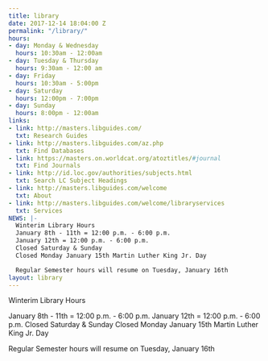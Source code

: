 ```yaml
---
title: library
date: 2017-12-14 18:04:00 Z
permalink: "/library/"
hours:
- day: Monday & Wednesday
  hours: 10:30am - 12:00am
- day: Tuesday & Thursday
  hours: 9:30am - 12:00 am
- day: Friday
  hours: 10:30am - 5:00pm
- day: Saturday
  hours: 12:00pm - 7:00pm
- day: Sunday
  hours: 8:00pm - 12:00am
links:
- link: http://masters.libguides.com/
  txt: Research Guides
- link: http://masters.libguides.com/az.php
  txt: Find Databases
- link: https://masters.on.worldcat.org/atoztitles/#journal
  txt: Find Journals
- link: http://id.loc.gov/authorities/subjects.html
  txt: Search LC Subject Headings
- link: http://masters.libguides.com/welcome
  txt: About
- link: http://masters.libguides.com/welcome/libraryservices
  txt: Services
NEWS: |-
  Winterim Library Hours
  January 8th - 11th = 12:00 p.m. - 6:00 p.m.
  January 12th = 12:00 p.m. - 6:00 p.m.
  Closed Saturday & Sunday
  Closed Monday January 15th Martin Luther King Jr. Day

  Regular Semester hours will resume on Tuesday, January 16th
layout: library
---
```


Winterim Library Hours

January 8th - 11th = 12:00 p.m. - 6:00 p.m.
January 12th = 12:00 p.m. - 6:00 p.m.
Closed Saturday & Sunday
Closed Monday January 15th Martin Luther King Jr. Day

Regular Semester hours will resume on Tuesday, January 16th